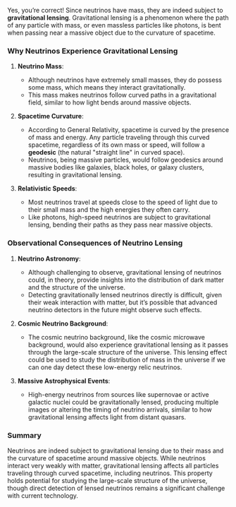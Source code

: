 Yes, you’re correct! Since neutrinos have mass, they are indeed subject to **gravitational lensing**. Gravitational lensing is a phenomenon where the path of any particle with mass, or even massless particles like photons, is bent when passing near a massive object due to the curvature of spacetime.

### Why Neutrinos Experience Gravitational Lensing

1. **Neutrino Mass**:
   - Although neutrinos have extremely small masses, they do possess some mass, which means they interact gravitationally.
   - This mass makes neutrinos follow curved paths in a gravitational field, similar to how light bends around massive objects.

2. **Spacetime Curvature**:
   - According to General Relativity, spacetime is curved by the presence of mass and energy. Any particle traveling through this curved spacetime, regardless of its own mass or speed, will follow a **geodesic** (the natural "straight line" in curved space).
   - Neutrinos, being massive particles, would follow geodesics around massive bodies like galaxies, black holes, or galaxy clusters, resulting in gravitational lensing.

3. **Relativistic Speeds**:
   - Most neutrinos travel at speeds close to the speed of light due to their small mass and the high energies they often carry.
   - Like photons, high-speed neutrinos are subject to gravitational lensing, bending their paths as they pass near massive objects.

### Observational Consequences of Neutrino Lensing

1. **Neutrino Astronomy**:
   - Although challenging to observe, gravitational lensing of neutrinos could, in theory, provide insights into the distribution of dark matter and the structure of the universe.
   - Detecting gravitationally lensed neutrinos directly is difficult, given their weak interaction with matter, but it’s possible that advanced neutrino detectors in the future might observe such effects.

2. **Cosmic Neutrino Background**:
   - The cosmic neutrino background, like the cosmic microwave background, would also experience gravitational lensing as it passes through the large-scale structure of the universe. This lensing effect could be used to study the distribution of mass in the universe if we can one day detect these low-energy relic neutrinos.

3. **Massive Astrophysical Events**:
   - High-energy neutrinos from sources like supernovae or active galactic nuclei could be gravitationally lensed, producing multiple images or altering the timing of neutrino arrivals, similar to how gravitational lensing affects light from distant quasars.

### Summary
Neutrinos are indeed subject to gravitational lensing due to their mass and the curvature of spacetime around massive objects. While neutrinos interact very weakly with matter, gravitational lensing affects all particles traveling through curved spacetime, including neutrinos. This property holds potential for studying the large-scale structure of the universe, though direct detection of lensed neutrinos remains a significant challenge with current technology.

